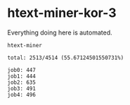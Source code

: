 # htext-miner-kor-3

Everything doing here is automated.

```
htext-miner

total: 2513/4514 (55.67124501550731%)

job0: 447
job1: 444
job2: 635
job3: 491
job4: 496
```